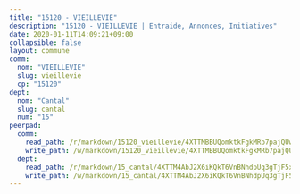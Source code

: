 ```yaml
---
title: "15120 - VIEILLEVIE"
description: "15120 - VIEILLEVIE | Entraide, Annonces, Initiatives"
date: 2020-01-11T14:09:21+09:00
collapsible: false
layout: commune
comm:
  nom: "VIEILLEVIE"
  slug: vieillevie
  cp: "15120"
dept:
  nom: "Cantal"
  slug: cantal
  num: "15"
peerpad:
  comm:
    read_path: /r/markdown/15120_vieillevie/4XTTMBBUQomktkFgkMRb7pajQUwdDzQn2xdCRZMaGeqCLhPVD
    write_path: /w/markdown/15120_vieillevie/4XTTMBBUQomktkFgkMRb7pajQUwdDzQn2xdCRZMaGeqCLhPVD-K3TgUmqvzkYpJnEzZsypEFWQBep7dexgRenztQzceaDzXzXfTFAxLmkVjQRnEwoE2bCLG7N3tC5bsseTzLqarPwJ5TGkjWBUW57SYnD3oR5f6PRxWbJigCwvPqeyQJVW2cLixgRR
  dept:
    read_path: /r/markdown/15_cantal/4XTTM4AbJ2X6iKQkT6VnBNhdpUq3gTjF5xvzeLXgyMbip7oZi
    write_path: /w/markdown/15_cantal/4XTTM4AbJ2X6iKQkT6VnBNhdpUq3gTjF5xvzeLXgyMbip7oZi-K3TgUzLxcVoV3Spfk4WRRT7ns4FZHP5DRn3T5Xt1HAMNkCgdMWpswwmyZFy1f4TzqjHqM6bwRLmH4WDVWsNZdM34scPnnmiNG41mKcAmEspoSpDYQr7FHqoFAfy15CJrkSEmsoqS
---
```


